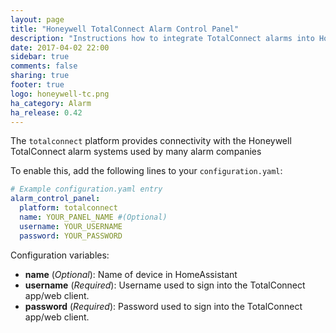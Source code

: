 ```yaml
---
layout: page
title: "Honeywell TotalConnect Alarm Control Panel"
description: "Instructions how to integrate TotalConnect alarms into Home Assistant."
date: 2017-04-02 22:00
sidebar: true
comments: false
sharing: true
footer: true
logo: honeywell-tc.png
ha_category: Alarm
ha_release: 0.42
---
```


The `totalconnect` platform provides connectivity with the Honeywell TotalConnect alarm systems used by many alarm companies

To enable this, add the following lines to your `configuration.yaml`:

```yaml
# Example configuration.yaml entry
alarm_control_panel:
  platform: totalconnect
  name: YOUR_PANEL_NAME #(Optional)
  username: YOUR_USERNAME
  password: YOUR_PASSWORD
```

Configuration variables:
- **name** (*Optional*): Name of device in HomeAssistant
- **username** (*Required*): Username used to sign into the TotalConnect app/web client.
- **password** (*Required*): Password used to sign into the TotalConnect app/web client.

